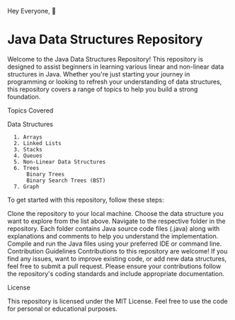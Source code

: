 Hey Everyone, 👋
# Java Data Structures Repository

Welcome to the Java Data Structures Repository! This repository is designed to assist beginners in learning various linear and non-linear data structures in Java. Whether you're just starting your journey in programming or looking to refresh your understanding of data structures, this repository covers a range of topics to help you build a strong foundation.

Topics Covered

 Data Structures

      1. Arrays
      2. Linked Lists
      3. Stacks
      4. Queues
      5. Non-Linear Data Structures
      6. Trees
          Binary Trees
          Binary Search Trees (BST)
      7. Graph

To get started with this repository, follow these steps:

Clone the repository to your local machine.
Choose the data structure you want to explore from the list above.
Navigate to the respective folder in the repository.
Each folder contains Java source code files (.java) along with explanations and comments to help you understand the implementation.
Compile and run the Java files using your preferred IDE or command line.
Contribution Guidelines
Contributions to this repository are welcome! If you find any issues, want to improve existing code, or add new data structures, feel free to submit a pull request. Please ensure your contributions follow the repository's coding standards and include appropriate documentation.

License 

This repository is licensed under the MIT License. Feel free to use the code for personal or educational purposes.




